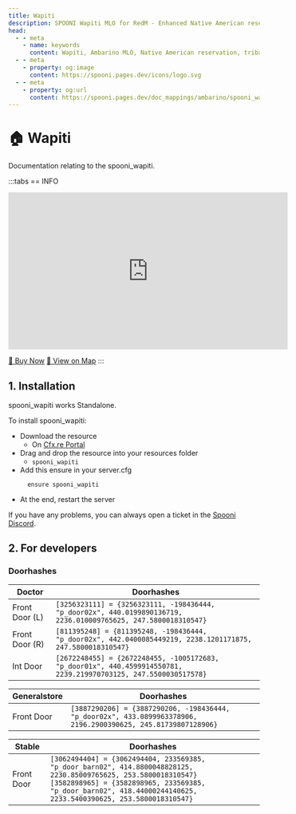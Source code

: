 ```yaml
---
title: Wapiti
description: SPOONI Wapiti MLO for RedM - Enhanced Native American reservation with detailed interiors in Ambarino. Immersive tribal community for Red Dead Redemption 2 roleplay.
head:
  - - meta
    - name: keywords
      content: Wapiti, Ambarino MLO, Native American reservation, tribal village, RedM Wapiti, RDR2 Native American, Ambarino mapping
  - - meta
    - property: og:image
      content: https://spooni.pages.dev/icons/logo.svg
  - - meta
    - property: og:url
      content: https://spooni.pages.dev/doc_mappings/ambarino/spooni_wapiti
---
```


# 🏠 Wapiti
Documentation relating to the spooni_wapiti.

:::tabs
== INFO
<iframe width="560" height="315" src="https://www.youtube.com/embed/y6dUeDUtCmA?si=gFMr8ZLDhjIPulSc" frameborder="0" allow="accelerometer; autoplay; clipboard-write; encrypted-media; gyroscope; picture-in-picture; web-share" referrerpolicy="strict-origin-when-cross-origin" allowfullscreen></iframe>

<a href="https://spooni-mapping.tebex.io/package/6299187" class="button-buy">🛒 Buy Now</a>
<a href="https://spooni.de/rdr2/?m=house60" class="button-map">📍 View on Map</a>
:::

## 1. Installation
spooni_wapiti works Standalone.  

To install spooni_wapiti:
- Download the resource
  - On [Cfx.re Portal](https://portal.cfx.re/)
- Drag and drop the resource into your resources folder
  - `spooni_wapiti`
- Add this ensure in your server.cfg
  ```
    ensure spooni_wapiti
  ```
- At the end, restart the server

If you have any problems, you can always open a ticket in the [Spooni Discord](https://discord.gg/spooni).

## 2. For developers
### Doorhashes
| Doctor                    | Doorhashes
|---------------------------|----------------------------------------------------------------------------------|
| Front Door (L)            | `[3256323111] = {3256323111, -198436444, "p_door02x", 440.0199890136719, 2236.010009765625, 247.5800018310547}`
| Front Door (R)            | `[811395248] = {811395248, -198436444, "p_door02x", 442.0400085449219, 2238.1201171875, 247.5800018310547}`
| Int Door                  | `[2672248455] = {2672248455, -1005172683, "p_door01x", 440.4599914550781, 2239.219970703125, 247.5500030517578}`


| Generalstore                     | Doorhashes
|---------------------------|----------------------------------------------------------------------------------|
| Front Door                | `[3887290206] = {3887290206, -198436444, "p_door02x", 433.0899963378906, 2196.2900390625, 245.81739807128906}`

| Stable                    | Doorhashes
|---------------------------|----------------------------------------------------------------------------------|
| Front Door                | `[3062494404] = {3062494404, 233569385, "p_door_barn02", 414.8800048828125, 2230.85009765625, 253.5800018310547}` <br> `[3582898965] = {3582898965, 233569385, "p_door_barn02", 418.44000244140625, 2233.5400390625, 253.5800018310547}`
